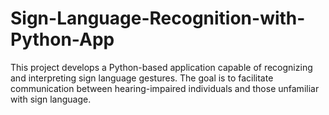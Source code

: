 # Sign-Language-Recognition-with-Python-App
This project develops a Python-based application capable of recognizing and interpreting sign language gestures. The goal is to facilitate communication between hearing-impaired individuals and those unfamiliar with sign language.
